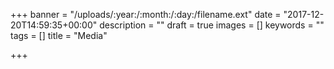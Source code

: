 +++
banner = "/uploads/:year:/:month:/:day:/filename.ext"
date = "2017-12-20T14:59:35+00:00"
description = ""
draft = true
images = []
keywords = ""
tags = []
title = "Media"

+++
